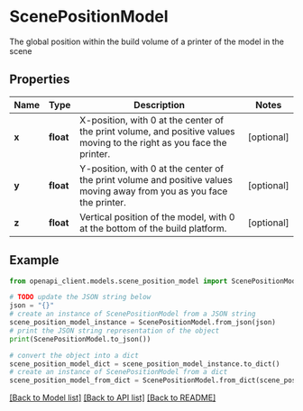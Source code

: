 # ScenePositionModel

The global position within the build volume of a printer of the model in the scene

## Properties

Name | Type | Description | Notes
------------ | ------------- | ------------- | -------------
**x** | **float** | X-position, with 0 at the center of the print volume, and positive values moving to the right as you face the printer. | [optional] 
**y** | **float** | Y-position, with 0 at the center of the print volume and positive values moving away from you as you face the printer. | [optional] 
**z** | **float** | Vertical position of the model, with 0 at the bottom of the build platform. | [optional] 

## Example

```python
from openapi_client.models.scene_position_model import ScenePositionModel

# TODO update the JSON string below
json = "{}"
# create an instance of ScenePositionModel from a JSON string
scene_position_model_instance = ScenePositionModel.from_json(json)
# print the JSON string representation of the object
print(ScenePositionModel.to_json())

# convert the object into a dict
scene_position_model_dict = scene_position_model_instance.to_dict()
# create an instance of ScenePositionModel from a dict
scene_position_model_from_dict = ScenePositionModel.from_dict(scene_position_model_dict)
```
[[Back to Model list]](../README.md#documentation-for-models) [[Back to API list]](../README.md#documentation-for-api-endpoints) [[Back to README]](../README.md)


